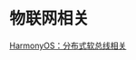 #   物联网相关  <br/>
   [ HarmonyOS：分布式软总线相关 ]( https://developer.harmonyos.com/cn/docs/documentation/doc-guides/harmonyos-features-0000000000011907 )    <br/>
